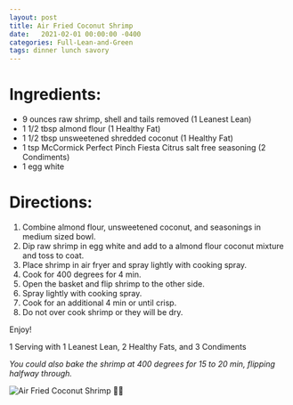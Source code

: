 ```yaml
---
layout: post
title: Air Fried Coconut Shrimp
date:   2021-02-01 00:00:00 -0400
categories: Full-Lean-and-Green
tags: dinner lunch savory
---
```

# Ingredients:

- 9 ounces raw shrimp, shell and tails removed (1 Leanest Lean)
- 1 1/2 tbsp almond flour (1 Healthy Fat)
- 1 1/2 tbsp unsweetened shredded coconut (1 Healthy Fat)
- 1 tsp McCormick Perfect Pinch Fiesta Citrus salt free seasoning (2 Condiments)
- 1 egg white

# Directions:

1. Combine almond flour, unsweetened coconut, and seasonings in medium sized bowl.
2. Dip raw shrimp in egg white and add to a almond flour coconut mixture and toss to coat.
3. Place shrimp in air fryer and spray lightly with cooking spray.
4. Cook for 400 degrees for 4 min.
5. Open the basket and flip shrimp to the other side.
6. Spray lightly with cooking spray.
7. Cook for an additional 4 min or until crisp.
8. Do not over cook shrimp or they will be dry.

Enjoy!

1 Serving with 1 Leanest Lean, 2 Healthy Fats, and 3 Condiments

*You could also bake the shrimp at 400 degrees for 15 to 20 min, flipping halfway through.*

![Air Fried Coconut Shrimp 🍤🥥](./images/Air%20Fried%20Coconut%20Shrimp%20🍤🥥.png)